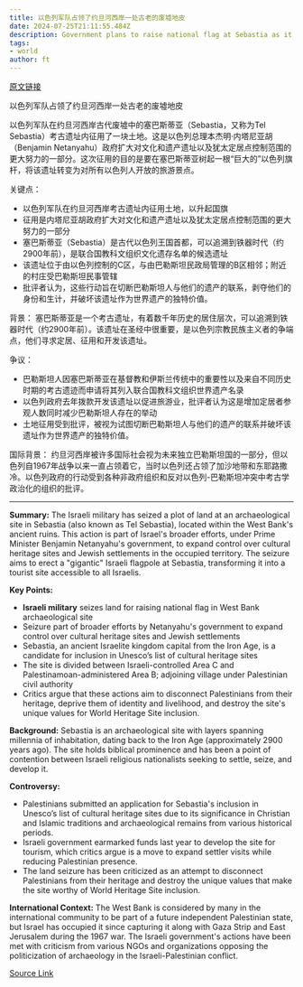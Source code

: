 ```yaml
---
title: 以色列军队占领了约旦河西岸一处古老的废墟地皮
date: 2024-07-25T21:11:55.484Z
description: Government plans to raise national flag at Sebastia as it widens grip on cultural heritage sites
tags: 
- world
author: ft
---
```


[原文链接](https://ft.com/content/412aaea4-d25b-465c-83b4-36df4295e184)

以色列军队占领了约旦河西岸一处古老的废墟地皮

以色列军队在约旦河西岸古代废墟中的塞巴斯蒂亚（Sebastia，又称为Tel Sebastia）考古遗址内征用了一块土地。这是以色列总理本杰明·内塔尼亚胡（Benjamin Netanyahu）政府扩大对文化和遗产遗址以及犹太定居点控制范围的更大努力的一部分。这次征用的目的是要在塞巴斯蒂亚树起一根“巨大的”以色列旗杆，将该遗址转变为对所有以色列人开放的旅游景点。

关键点：
- 以色列军队在约旦河西岸考古遗址内征用土地，以升起国旗
- 征用是内塔尼亚胡政府扩大对文化和遗产遗址以及犹太定居点控制范围的更大努力的一部分
- 塞巴斯蒂亚（Sebastia）是古代以色列王国首都，可以追溯到铁器时代（约2900年前），是联合国教科文组织文化遗存名单的候选遗址
- 该遗址位于由以色列控制的C区，与由巴勒斯坦民政局管理的B区相邻；附近的村庄受巴勒斯坦民事管辖
- 批评者认为，这些行动旨在切断巴勒斯坦人与他们的遗产的联系，剥夺他们的身份和生计，并破坏该遗址作为世界遗产的独特价值。

背景：
塞巴斯蒂亚是一个考古遗址，有着数千年历史的居住层次，可以追溯到铁器时代（约2900年前）。该遗址在圣经中很重要，是以色列宗教民族主义者的争端点，他们寻求定居、征用和开发该遗址。

争议：
- 巴勒斯坦人因塞巴斯蒂亚在基督教和伊斯兰传统中的重要性以及来自不同历史时期的考古遗迹而申请将其列入联合国教科文组织世界遗产名录
- 以色列政府去年拨款开发该遗址以促进旅游业，批评者认为这是增加定居者参观人数同时减少巴勒斯坦人存在的举动
- 土地征用受到批评，被视为试图切断巴勒斯坦人与他们的遗产的联系并破坏该遗址作为世界遗产的独特价值。

国际背景：
约旦河西岸被许多国际社会视为未来独立巴勒斯坦国的一部分，但以色列自1967年战争以来一直占领着它，当时以色列还占领了加沙地带和东耶路撒冷。以色列政府的行动受到各种非政府组织和反对以色列-巴勒斯坦冲突中考古学政治化的组织的批评。

---

 **Summary:** 
The Israeli military has seized a plot of land at an archaeological site in Sebastia (also known as Tel Sebastia), located within the West Bank's ancient ruins. This action is part of Israel's broader efforts, under Prime Minister Benjamin Netanyahu's government, to expand control over cultural heritage sites and Jewish settlements in the occupied territory. The seizure aims to erect a "gigantic" Israeli flagpole at Sebastia, transforming it into a tourist site accessible to all Israelis.

**Key Points:**
- **Israeli military** seizes land for raising national flag in West Bank archaeological site
- Seizure part of broader efforts by Netanyahu's government to expand control over cultural heritage sites and Jewish settlements
- Sebastia, an ancient Israelite kingdom capital from the Iron Age, is a candidate for inclusion in Unesco’s list of cultural heritage sites
- The site is divided between Israeli-controlled Area C and Palestinamoan-administered Area B; adjoining village under Palestinian civil authority
- Critics argue that these actions aim to disconnect Palestinians from their heritage, deprive them of identity and livelihood, and destroy the site's unique values for World Heritage Site inclusion.

**Background:** 
Sebastia is an archaeological site with layers spanning millennia of inhabitation, dating back to the Iron Age (approximately 2900 years ago). The site holds biblical prominence and has been a point of contention between Israeli religious nationalists seeking to settle, seize, and develop it.

**Controversy:**
- Palestinians submitted an application for Sebastia's inclusion in Unesco’s list of cultural heritage sites due to its significance in Christian and Islamic traditions and archaeological remains from various historical periods.
- Israeli government earmarked funds last year to develop the site for tourism, which critics argue is a move to expand settler visits while reducing Palestinian presence.
- The land seizure has been criticized as an attempt to disconnect Palestinians from their heritage and destroy the unique values that make the site worthy of World Heritage Site inclusion.

**International Context:** 
The West Bank is considered by many in the international community to be part of a future independent Palestinian state, but Israel has occupied it since capturing it along with Gaza Strip and East Jerusalem during the 1967 war. The Israeli government's actions have been met with criticism from various NGOs and organizations opposing the politicization of archaeology in the Israeli-Palestinian conflict.

[Source Link](https://ft.com/content/412aaea4-d25b-465c-83b4-36df4295e184)

